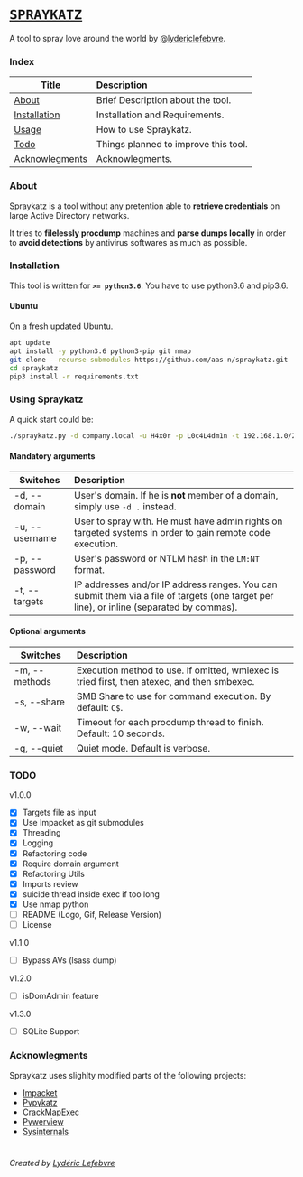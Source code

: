 # [```SPRAYKATZ```](https://github.com/aas-n/spraykatz/blob/master/README.md)
A tool to spray love around the world by [@lydericlefebvre](https://twitter.com/lydericlefebvre).

### Index

| Title        | Description   |
| ------------- |:-------------|
| [About](#about)  | Brief Description about the tool. |
| [Installation](#installation)  | Installation and Requirements. |
| [Usage](#using-spraykatz)  | How to use Spraykatz. |
| [Todo](#todo)  | Things planned to improve this tool. |
| [Acknowlegments](#acknowlegments)  | Acknowlegments. |

### About  
Spraykatz is a tool without any pretention able to **retrieve credentials** on large Active Directory networks.

It tries to __filelessly procdump__ machines and __parse dumps locally__ in order to **avoid detections** by antivirus softwares as much as possible.

### Installation
This tool is written for **`>= python3.6`**. You have to use python3.6 and pip3.6.
#### Ubuntu
On a fresh updated Ubuntu.
```bash
apt update
apt install -y python3.6 python3-pip git nmap
git clone --recurse-submodules https://github.com/aas-n/spraykatz.git
cd spraykatz
pip3 install -r requirements.txt
```

### Using Spraykatz
A quick start could be:
```bash
./spraykatz.py -d company.local -u H4x0r -p L0c4L4dm1n -t 192.168.1.0/24
```

#### Mandatory arguments
| Switches | Description |
| -------|:--------|
| -d, --domain | User's domain. If he is **not** member of a domain, simply use `-d .` instead. |
| -u, --username | User to spray with. He must have admin rights on targeted systems in order to gain remote code execution. |
| -p, --password | User's password or NTLM hash in the `LM:NT` format. |
| -t, --targets | IP addresses and/or IP address ranges. You can submit them via a file of targets (one target per line), or inline (separated by commas). |

#### Optional arguments
| Switches | Description |
| -------|:--------|
| -m, --methods | Execution method to use. If omitted, wmiexec is tried first, then atexec, and  then smbexec. |
| -s, --share | SMB Share to use for command execution. By default: `C$`. |
| -w, --wait | Timeout for each procdump thread to finish. Default: 10 seconds. |
| -q, --quiet | Quiet mode. Default is verbose. |

### TODO
v1.0.0
- [x] Targets file as input
- [x] Use Impacket as git submodules
- [x] Threading
- [x] Logging
- [x] Refactoring code
- [x] Require domain argument
- [x] Refactoring Utils
- [x] Imports review
- [x] suicide thread inside exec if too long
- [x] Use nmap python
- [ ] README (Logo, Gif, Release Version)
- [ ] License

v1.1.0
- [ ] Bypass AVs (lsass dump)

v1.2.0
- [ ] isDomAdmin feature

v1.3.0
- [ ] SQLite Support

### Acknowlegments  
Spraykatz uses slighlty modified parts of the following projects:
* [Impacket](https://github.com/SecureAuthCorp/impacket)
* [Pypykatz](https://github.com/skelsec/pypykatz)
* [CrackMapExec](https://github.com/byt3bl33d3r/CrackMapExec)
* [Pywerview](https://github.com/the-useless-one/pywerview)
* [Sysinternals](https://docs.microsoft.com/en-us/sysinternals/downloads/)

# 
*Created by [Lydéric Lefebvre](https://www.linkedin.com/in/lydericlefebvre/)*
